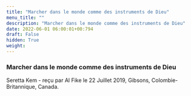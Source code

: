 ```yaml
---
title: "Marcher dans le monde comme des instruments de Dieu"
menu_title: ""
description: "Marcher dans le monde comme des instruments de Dieu"
date: 2022-06-01 06:00:01+00:794
draft: False
hidden: True
weight:
---
```

### Marcher dans le monde comme des instruments de Dieu

Seretta Kem - reçu par Al Fike le 22 Juillet 2019, Gibsons, Colombie-Britannique, Canada.



